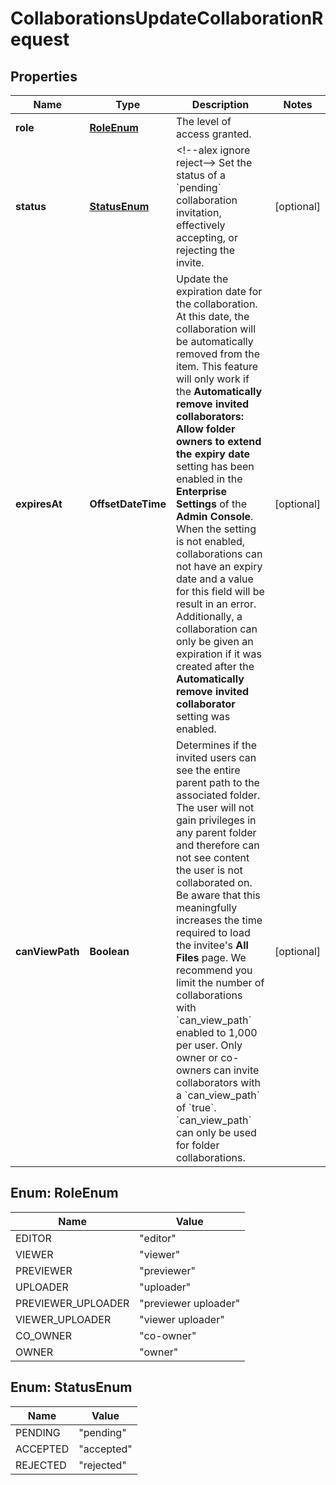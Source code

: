 

# CollaborationsUpdateCollaborationRequest


## Properties

| Name | Type | Description | Notes |
|------------ | ------------- | ------------- | -------------|
|**role** | [**RoleEnum**](#RoleEnum) | The level of access granted. |  |
|**status** | [**StatusEnum**](#StatusEnum) | &lt;!--alex ignore reject--&gt; Set the status of a &#x60;pending&#x60; collaboration invitation, effectively accepting, or rejecting the invite. |  [optional] |
|**expiresAt** | **OffsetDateTime** | Update the expiration date for the collaboration. At this date, the collaboration will be automatically removed from the item.  This feature will only work if the **Automatically remove invited collaborators: Allow folder owners to extend the expiry date** setting has been enabled in the **Enterprise Settings** of the **Admin Console**. When the setting is not enabled, collaborations can not have an expiry date and a value for this field will be result in an error.  Additionally, a collaboration can only be given an expiration if it was created after the **Automatically remove invited collaborator** setting was enabled. |  [optional] |
|**canViewPath** | **Boolean** | Determines if the invited users can see the entire parent path to the associated folder. The user will not gain privileges in any parent folder and therefore can not see content the user is not collaborated on.  Be aware that this meaningfully increases the time required to load the invitee&#39;s **All Files** page. We recommend you limit the number of collaborations with &#x60;can_view_path&#x60; enabled to 1,000 per user.  Only owner or co-owners can invite collaborators with a &#x60;can_view_path&#x60; of &#x60;true&#x60;.  &#x60;can_view_path&#x60; can only be used for folder collaborations. |  [optional] |



## Enum: RoleEnum

| Name | Value |
|---- | -----|
| EDITOR | &quot;editor&quot; |
| VIEWER | &quot;viewer&quot; |
| PREVIEWER | &quot;previewer&quot; |
| UPLOADER | &quot;uploader&quot; |
| PREVIEWER_UPLOADER | &quot;previewer uploader&quot; |
| VIEWER_UPLOADER | &quot;viewer uploader&quot; |
| CO_OWNER | &quot;co-owner&quot; |
| OWNER | &quot;owner&quot; |



## Enum: StatusEnum

| Name | Value |
|---- | -----|
| PENDING | &quot;pending&quot; |
| ACCEPTED | &quot;accepted&quot; |
| REJECTED | &quot;rejected&quot; |



